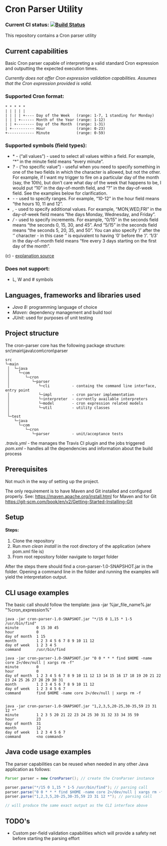 # Cron Parser Utility

### Current CI status: [![Build Status](https://travis-ci.org/ciprianivanov/guardian-open-platform-api-test.svg?branch=master)](https://travis-ci.org/ciprianivanov/guardian-open-platform-api-test)

This repository contains a Cron parser utility

## Current capabilities

Basic Cron parser capable of interpreting a valid standard Cron expression and outputting the expected execution times.

*Currently does not offer Cron expression validation capabilities. Assumes that the Cron expression provided is valid.*

### Supported Cron format:

```
* * * * *
| | | | | 
| | | | +---- Day of the Week   (range: 1-7, 1 standing for Monday)
| | | +------ Month of the Year (range: 1-12)
| | +-------- Day of the Month  (range: 1-31)
| +---------- Hour              (range: 0-23)
+------------ Minute            (range: 0-59)
```

### Supported symbols (field types):

* \* - (“all values”) - used to select all values within a field. For example, “*” in the minute field means “every minute”.
* *?* - (“no specific value”) - useful when you need to specify something in one of the two fields in which the character is allowed, but not the other. For example, if I want my trigger to fire on a particular day of the month (say, the 10th), but don’t care what day of the week that happens to be, I would put “10” in the day-of-month field, and “?” in the day-of-week field. See the examples below for clarification.
* *-* - used to specify ranges. For example, “10-12” in the hour field means “the hours 10, 11 and 12”.
* *,* - used to specify additional values. For example, “MON,WED,FRI” in the day-of-week field means “the days Monday, Wednesday, and Friday”.
* */* - used to specify increments. For example, “0/15” in the seconds field means “the seconds 0, 15, 30, and 45”. And “5/15” in the seconds field means “the seconds 5, 20, 35, and 50”. You can also specify ‘/’ after the ‘’ character - in this case ‘’ is equivalent to having ‘0’ before the ‘/’. ‘1/3’ in the day-of-month field means “fire every 3 days starting on the first day of the month”.

(c) - [explanation source](https://travis-ci.org/ciprianivanov/guardian-open-platform-api-test)

### Does not support: 

* L, W and # symbols

## Languages, frameworks and libraries used

* *Java 8:* programming language of choice
* *Maven:* dependency management and build tool
* *JUnit:* used for purposes of unit testing

## Project structure

The cron-parser core has the following package structure:
src\main\java\com\cron\parser
```
src
└─main
 │  └─java
 │    └─com
 │       └─cron
 │          └─parser
 │             └─cli          - containg the command line interface, entry point
 │             └─impl         - cron parser implementation
 │             └─interpreter  - currently available interpreters
 │             └─model        - cron expression related models
 │             └─util         - utility classes
 │
 └─test
    └─java
      └─com
         └─cron
            └─parser          - unit/acceptance tests
```
*.travis.yml* - the manages the Travis CI plugin and the jobs triggered
*pom.xml* - handles all the dependencies and information about the build process


## Prerequisites

Not much in the way of setting up the project.

The only requirement is to have Maven and Git installed and configured properly. 
See: https://maven.apache.org/install.html for Maven and for Git https://git-scm.com/book/en/v2/Getting-Started-Installing-Git

## Setup

#### Steps:

1. Clone the repository
2. Run *mvn clean install* in the root directory of the application (where pom.xml file is)
3. From root repository folder navigate to *target* folder

After the steps there should find a cron-parser-1.0-SNAPSHOT.jar in the folder. Opening a command line in the folder and running the 
examples will yield the interpretation output.

## CLI usage examples

The basic call should follow the template: java -jar %jar_file_name%.jar "%cron_expression%"

```
java -jar cron-parser-1.0-SNAPSHOT.jar "*/15 0 1,15 * 1-5 /usr/bin/find"
minute        0 15 30 45
hour          0
day of month  1 15
month         1 2 3 4 5 6 7 8 9 10 11 12
day of week   1 2 3 4 5
command       /usr/bin/find

java -jar cron-parser-1.0-SNAPSHOT.jar "0 0 * * * find $HOME -name core 2>/dev/null | xargs rm -f"
minute        0
hour          0
day of month  1 2 3 4 5 6 7 8 9 10 11 12 13 14 15 16 17 18 19 20 21 22 23 24 25 26 27 28 29 30 31
month         1 2 3 4 5 6 7 8 9 10 11 12
day of week   1 2 3 4 5 6 7
command       find $HOME -name core 2>/dev/null | xargs rm -f


java -jar cron-parser-1.0-SNAPSHOT.jar "1,2,3,5,20-25,30-35,59 23 31 12 *"
minute        1 2 3 5 20 21 22 23 24 25 30 31 32 33 34 35 59
hour          23
day of month  31
month         12
day of week   1 2 3 4 5 6 7
command       <no command>
```

## Java code usage examples

The parser capabilities can be reused when needed in any other Java application as follows:

```java
Parser parser = new CronParser(); // create the CronParser instance

parser.parse("*/15 0 1,15 * 1-5 /usr/bin/find"); // parsing call
parser.parse("0 0 * * * find $HOME -name core 2>/dev/null | xargs rm -f"); // parsing call
parser.parse("1,2,3,5,20-25,30-35,59 23 31 12 *"); // parsing call

// will produce the same exact output as the CLI interface above
```

## TODO's

* Custom per-field validation capabilities which will provide a safety net before starting the parsing effort